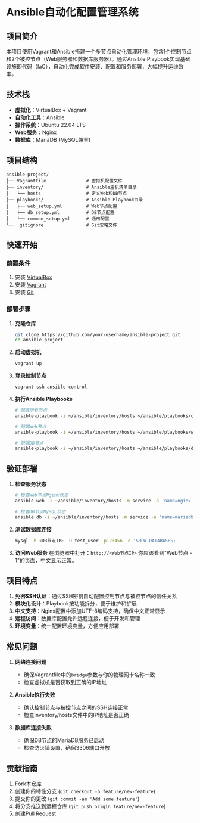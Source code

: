 
# **Ansible自动化配置管理系统**

## **项目简介**
本项目使用Vagrant和Ansible搭建一个多节点自动化管理环境，包含1个控制节点和2个被控节点（Web服务器和数据库服务器）。通过Ansible Playbook实现基础设施即代码（IaC），自动化完成软件安装、配置和服务部署，大幅提升运维效率。


## **技术栈**
- **虚拟化**：VirtualBox + Vagrant
- **自动化工具**：Ansible
- **操作系统**：Ubuntu 22.04 LTS
- **Web服务**：Nginx
- **数据库**：MariaDB (MySQL兼容)


## **项目结构**
```
ansible-project/
├── Vagrantfile               # 虚拟机配置文件
├── inventory/                # Ansible主机清单目录
│   └── hosts                 # 定义Web和DB节点
├── playbooks/                # Ansible Playbook目录
│   ├── web_setup.yml         # Web节点配置
│   ├── db_setup.yml          # DB节点配置
│   └── common_setup.yml      # 通用配置
└── .gitignore                # Git忽略文件
```


## **快速开始**

### **前置条件**
1. 安装 [VirtualBox](https://www.virtualbox.org/)
2. 安装 [Vagrant](https://www.vagrantup.com/)
3. 安装 [Git](https://git-scm.com/)


### **部署步骤**
1. **克隆仓库**
   ```bash
   git clone https://github.com/your-username/ansible-project.git
   cd ansible-project
   ```

2. **启动虚拟机**
   ```bash
   vagrant up
   ```

3. **登录控制节点**
   ```bash
   vagrant ssh ansible-control
   ```

4. **执行Ansible Playbooks**
   ```bash
   # 配置所有节点
   ansible-playbook -i ~/ansible/inventory/hosts ~/ansible/playbooks/common_setup.yml

   # 配置Web节点
   ansible-playbook -i ~/ansible/inventory/hosts ~/ansible/playbooks/web_setup.yml

   # 配置DB节点
   ansible-playbook -i ~/ansible/inventory/hosts ~/ansible/playbooks/db_setup.yml
   ```


## **验证部署**
1. **检查服务状态**
   ```bash
   # 检查Web节点Nginx状态
   ansible web -i ~/ansible/inventory/hosts -m service -a 'name=nginx state=started'

   # 检查DB节点MySQL状态
   ansible db -i ~/ansible/inventory/hosts -m service -a 'name=mariadb state=started'
   ```

2. **测试数据库连接**
   ```bash
   mysql -h <DB节点IP> -u test_user -p123456 -e 'SHOW DATABASES;'
   ```

3. **访问Web服务**
   在浏览器中打开：`http://<Web节点IP>`
   你应该看到"Web节点 - 1"的页面，中文显示正常。


## **项目特点**
1. **免密SSH认证**：通过SSH密钥自动配置控制节点与被控节点的信任关系
2. **模块化设计**：Playbook按功能拆分，便于维护和扩展
3. **中文支持**：Nginx配置中添加UTF-8编码支持，确保中文正常显示
4. **远程访问**：数据库配置允许远程连接，便于开发和管理
5. **环境变量**：统一配置环境变量，方便应用部署


## **常见问题**
1. **网络连接问题**
   - 确保Vagrantfile中的`bridge`参数与你的物理网卡名称一致
   - 检查虚拟机是否获取到正确的IP地址

2. **Ansible执行失败**
   - 确认控制节点与被控节点之间的SSH连接正常
   - 检查inventory/hosts文件中的IP地址是否正确

3. **数据库连接失败**
   - 确保DB节点的MariaDB服务已启动
   - 检查防火墙设置，确保3306端口开放


## **贡献指南**
1. Fork本仓库
2. 创建你的特性分支 (`git checkout -b feature/new-feature`)
3. 提交你的更改 (`git commit -am 'Add some feature'`)
4. 将分支推送到远程仓库 (`git push origin feature/new-feature`)
5. 创建Pull Request


